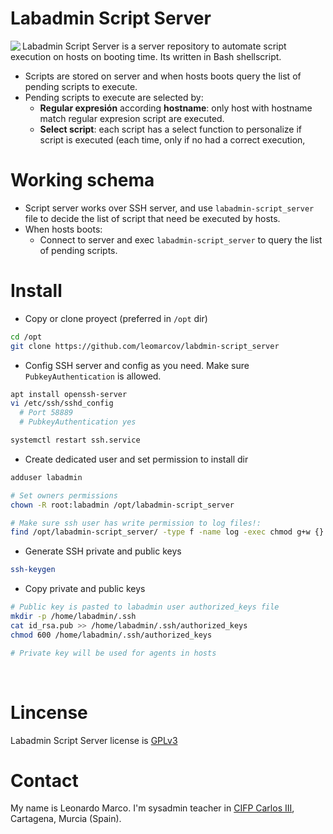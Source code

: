 # Labadmin Script Server
<img align="left" src="https://cdn4.iconfinder.com/data/icons/online-marketing-hand-drawn-vol-1/52/coding__development__programming__html__php__script__webcoding-128.png">

Labadmin Script Server is a server repository to automate script execution on hosts on booting time. Its written in Bash shellscript.
  * Scripts are stored on server and when hosts boots query the list of pending scripts to execute.
  * Pending scripts to execute are selected by:
    * **Regular expresión** according **hostname**: only host with hostname match regular expresion script are executed.
    * **Select script**: each script has a select function to personalize if script is executed (each time, only if no had a correct execution, 


# Working schema
  * Script server works over SSH server, and use `labadmin-script_server` file to decide the list of script that need be executed by hosts.
  * When hosts boots:
    * Connect to server and exec `labadmin-script_server` to query the list of pending scripts.
    
  
# Install
  * Copy or clone proyect (preferred in `/opt` dir)
```bash
cd /opt
git clone https://github.com/leomarcov/labdmin-script_server
 ```
 * Config SSH server and config as you need. Make sure `PubkeyAuthentication` is allowed.
```bash
apt install openssh-server
vi /etc/ssh/sshd_config
  # Port 58889
  # PubkeyAuthentication yes

systemctl restart ssh.service
 ```
  * Create dedicated user and set permission to install dir
```bash
adduser labadmin

# Set owners permissions
chown -R root:labadmin /opt/labadmin-script_server

# Make sure ssh user has write permission to log files!:
find /opt/labadmin-script_server/ -type f -name log -exec chmod g+w {} \;	
 ```
  * Generate SSH private and public keys
```bash
ssh-keygen
 ```
  * Copy private and public keys
```bash
# Public key is pasted to labadmin user authorized_keys file
mkdir -p /home/labadmin/.ssh
cat id_rsa.pub >> /home/labadmin/.ssh/authorized_keys
chmod 600 /home/labadmin/.ssh/authorized_keys

# Private key will be used for agents in hosts
```



&nbsp;  
# Lincense
Labadmin Script Server license is [GPLv3](LICENSE)

# Contact
My name is Leonardo Marco. I'm sysadmin teacher in [CIFP Carlos III](https://cifpcarlos3.es/), Cartagena, Murcia (Spain).

